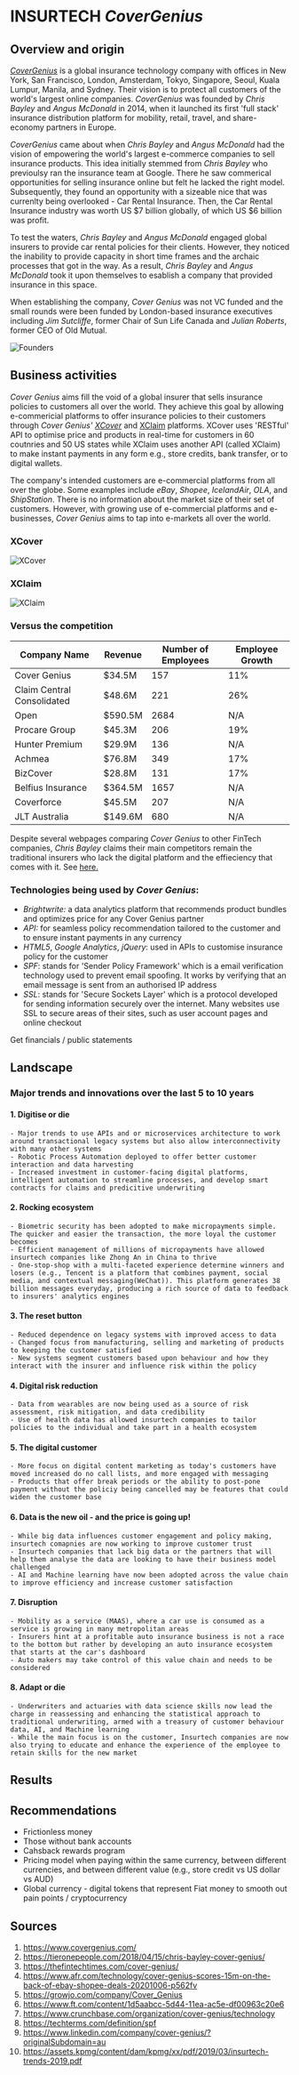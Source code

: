 # INSURTECH *CoverGenius*

## Overview and origin

[*CoverGenius*](https://www.covergenius.com/) is a global insurance technology company with offices in New York, San Francisco, London, Amsterdam, Tokyo, Singapore, Seoul, Kuala Lumpur, Manila, and Sydney. Their vision is to protect all customers of the world's largest online companies. *CoverGenius* was founded by _Chris Bayley_ and _Angus McDonald_ in 2014, when it launched its first 'full stack' insurance distribution platform for mobility, retail, travel, and share-economy partners in Europe. 

*CoverGenius* came about when _Chris Bayley_ and _Angus McDonald_ had the vision of empowering the world's largest e-commerce companies to sell insurance products. This idea initially stemmed from _Chris Bayley_ who previoulsy ran the insurance team at Google. There he saw commerical opportunities for selling insurance online but felt he lacked the right model. Subsequently, they found an opportunity with a sizeable nice that was currenlty being overlooked - Car Rental Insurance. Then, the Car Rental Insurance industry was worth US $7 billion globally, of which US $6 billion was profit. 

To test the waters, _Chris Bayley_ and _Angus McDonald_ engaged global insurers to provide car rental policies for their clients. However, they noticed the inability to provide capacity in short time frames and the archaic processes that got in the way. As a result, _Chris Bayley_ and _Angus McDonald_ took it upon themselves to esablish a company that provided insurance in this space.   

When establishing the company, *Cover Genius* was not VC funded and the small rounds were been funded by London-based insurance executives including _Jim Sutcliffe_, former Chair of Sun Life Canada and _Julian Roberts_, former CEO of Old Mutual.

![Founders](/Unit1HomeworkAssignment/images/Founders.JPG)


## Business activities
*Cover Genius* aims fill the void of a global insurer that sells insurance policies to customers all over the world. They achieve this goal by allowing e-commericial platforms to offer insurance policies to their customers through *Cover Genius'* [_XCover_](https://www.covergenius.com/xcover/) and [XClaim](https://www.covergenius.com/xclaim/) platforms. XCover uses 'RESTful' API to optimise price and products in real-time for customers in 60 coutnries and 50 US states while XClaim uses another API (called XClaim) to make instant payments in any form e.g., store credits, bank transfer, or to digital wallets.

The company's intended customers are e-commercial platforms from all over the globe. Some examples include *eBay*, *Shopee*, *IcelandAir*, *OLA*, and *ShipStation*. There is no information about the market size of their set of customers. However, with growing use of e-commercial platforms and e-businesses, *Cover Genius* aims to tap into e-markets all over the world. 

### XCover
![XCover](/Unit1HomeworkAssignment/images/XCover_HowItWorks.JPG)

### XClaim
![XClaim](/Unit1HomeworkAssignment/images/XClaim_HowItWorks.JPG)


### Versus the competition 
Company Name               | Revenue | Number of Employees | Employee Growth
-------------------------- | ------- | ------------------- | ---------------
Cover Genius               | $34.5M  |         157         |       11%
Claim Central Consolidated | $48.6M  |         221         |       26%
Open                       | $590.5M |         2684        |       N/A
Procare Group              | $45.3M  |         206         |       19% 
Hunter Premium             | $29.9M  |         136         |       N/A
Achmea                     | $76.8M  |         349         |       17%
BizCover                   | $28.8M  |         131         |       17%
Belfius Insurance          | $364.5M |         1657        |       N/A
Coverforce                 | $45.5M  |         207         |       N/A
JLT Australia              | $149.6M |         680         |       N/A

Despite several webpages comparing *Cover Genius* to other FinTech companies, _Chris Bayley_ claims their main competitors remain the traditional insurers who lack the digital platform and the effieciency that comes with it. See [here.](https://www.ft.com/content/1d5aabcc-5d44-11ea-ac5e-df00963c20e6)

### Technologies being used by *Cover Genius*:
- _Brightwrite:_ a data analytics platform that recommends product bundles and optimizes price for any Cover Genius partner 
- _API:_ for seamless policy recommendation tailored to the customer and to ensure instant payments in any currency
- _HTML5_, _Google Analytics_, _jQuery_: used in APIs to customise insurance policy for the customer
- _SPF_: stands for 'Sender Policy Framework' which is a email verification technology used to prevent email spoofing. It works by verifying that an email message is sent from an authorised IP address
- _SSL_: stands for 'Secure Sockets Layer' which is a protocol developed for sending information securely over the internet. Many websites use SSL to secure areas of their sites, such as user account pages and online checkout

Get financials / public statements


## Landscape

### Major trends and innovations over the last 5 to 10 years

#### 1. Digitise or die
    - Major trends to use APIs and or microservices architecture to work around transactional legacy systems but also allow interconnectivity with many other systems
    - Robotic Process Automation deployed to offer better customer interaction and data harvesting
    - Increased investment in customer-facing digital platforms, intelligent automation to streamline processes, and develop smart contracts for claims and predicitive underwriting

#### 2. Rocking ecosystem 
    - Biometric security has been adopted to make micropayments simple. The quicker and easier the transaction, the more loyal the customer becomes
    - Efficient management of millions of micropayments have allowed insurtech companies like Zhong An in China to thrive
    - One-stop-shop with a multi-faceted experience determine winners and losers (e.g., Tencent is a platform that combines payment, social media, and contextual messaging(WeChat)). This platform generates 38 billion messages everyday, producing a rich source of data to feedback to insurers' analytics engines  

#### 3. The reset button 
    - Reduced dependence on legacy systems with improved access to data
    - Changed focus from manufacturing, selling and marketing of products to keeping the customer satisfied
    - New systems segment customers based upon behaviour and how they interact with the insurer and influence risk within the policy
  
#### 4. Digital risk reduction
    - Data from wearables are now being used as a source of risk assessment, risk mitigation, and data credibility
    - Use of health data has allowed insurtech companies to tailor policies to the individual and take part in a health ecosystem

#### 5. The digital customer
    - More focus on digital content marketing as today's customers have moved increased do no call lists, and more engaged with messaging
    - Products that offer break periods or the ability to post-pone payment without the policiy being cancelled may be features that could widen the customer base

#### 6. Data is the new oil - and the price is going up! 
    - While big data influences customer engagement and policy making, insurtech comapnies are now working to improve customer trust
    - Insurtech companies that lack big data or the partners that will help them analyse the data are looking to have their business model challenged 
    - AI and Machine learning have now been adopted across the value chain to improve efficiency and increase customer satisfaction

#### 7. Disruption 
    - Mobility as a service (MAAS), where a car use is consumed as a service is growing in many metropolitan areas
    - Insurers hint at a profitable auto insurance business is not a race to the bottom but rather by developing an auto insurance ecosystem that starts at the car's dashboard
    - Auto makers may take control of this value chain and needs to be considered  

#### 8. Adapt or die
    - Underwriters and actuaries with data science skills now lead the charge in reassessing and enhancing the statistical approach to traditional underwriting, armed with a treasury of customer behaviour data, AI, and Machine learning
    - While the main focus is on the customer, Insurtech companies are now also trying to educate and enhance the experience of the employee to retain skills for the new market



## Results 





## Recommendations
- Frictionless money 
- Those without bank accounts
- Cahsback rewards program
- Pricing model when paying within the same currency, between different currencies, and between different value (e.g., store credit vs US dollar vs AUD)
- Global currency - digital tokens that represent Fiat money to smooth out pain points / cryptocurrency





## Sources
1. https://www.covergenius.com/
2. https://tieronepeople.com/2018/04/15/chris-bayley-cover-genius/
3. https://thefintechtimes.com/cover-genius/
4. https://www.afr.com/technology/cover-genius-scores-15m-on-the-back-of-ebay-shopee-deals-20201006-p562fv
5. https://growjo.com/company/Cover_Genius
6. https://www.ft.com/content/1d5aabcc-5d44-11ea-ac5e-df00963c20e6
7. https://www.crunchbase.com/organization/cover-genius/technology
8. https://techterms.com/definition/spf
9. https://www.linkedin.com/company/cover-genius/?originalSubdomain=au
10. https://assets.kpmg/content/dam/kpmg/xx/pdf/2019/03/insurtech-trends-2019.pdf
